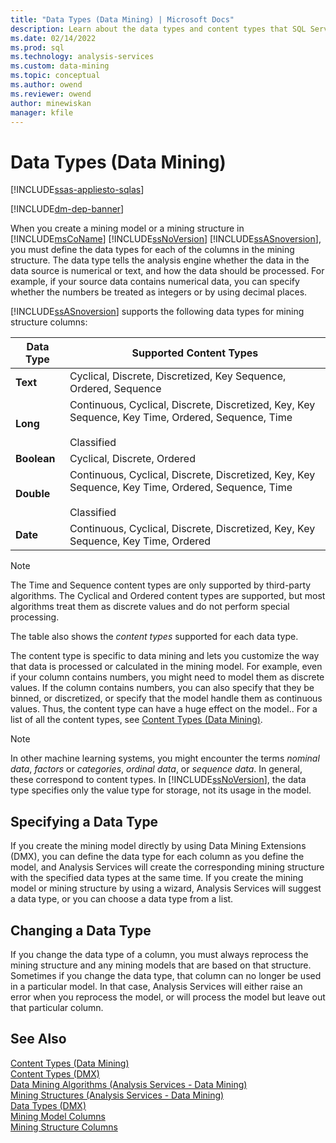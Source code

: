 ```yaml
---
title: "Data Types (Data Mining) | Microsoft Docs"
description: Learn about the data types and content types that SQL Server Analysis Services supports for mining structure columns.
ms.date: 02/14/2022
ms.prod: sql
ms.technology: analysis-services
ms.custom: data-mining
ms.topic: conceptual
ms.author: owend
ms.reviewer: owend
author: minewiskan
manager: kfile
---
```

# Data Types (Data Mining)
[!INCLUDE[ssas-appliesto-sqlas](../includes/ssas-appliesto-sqlas.md)]

[!INCLUDE[dm-dep-banner](../includes/dm-dep-banner.md)]

  When you create a mining model or a mining structure in [!INCLUDE[msCoName](../includes/msconame-md.md)] [!INCLUDE[ssNoVersion](../includes/ssnoversion-md.md)] [!INCLUDE[ssASnoversion](../includes/ssasnoversion-md.md)], you must define the data types for each of the columns in the mining structure. The data type tells the analysis engine whether the data in the data source is numerical or text, and how the data should be processed. For example, if your source data contains numerical data, you can specify whether the numbers be treated as integers or by using decimal places.  
  
 [!INCLUDE[ssASnoversion](../includes/ssasnoversion-md.md)] supports the following data types for mining structure columns:  
  
|Data Type|Supported Content Types|  
|---------------|-----------------------------|  
|**Text**|Cyclical, Discrete, Discretized, Key Sequence, Ordered, Sequence|  
|**Long**|Continuous, Cyclical, Discrete, Discretized, Key, Key Sequence, Key Time, Ordered, Sequence, Time<br /><br /> Classified|  
|**Boolean**|Cyclical, Discrete, Ordered|  
|**Double**|Continuous, Cyclical, Discrete, Discretized, Key, Key Sequence, Key Time, Ordered, Sequence, Time<br /><br /> Classified|  
|**Date**|Continuous, Cyclical, Discrete, Discretized, Key, Key Sequence, Key Time, Ordered|  
  
> [!NOTE]  
>  The Time and Sequence content types are only supported by third-party algorithms. The Cyclical and Ordered content types are supported, but most algorithms treat them as discrete values and do not perform special processing.  
  
 The table also shows the *content types* supported for each data type.  
  
 The content type is specific to data mining and lets you customize the way that data is processed or calculated in the mining model. For example, even if your column contains numbers, you might need to model them as discrete values. If the column contains numbers, you can also specify that they be binned, or discretized, or specify that the model handle them as continuous values. Thus, the content type can have a huge effect on the model.. For a list of all the content types, see [Content Types &#40;Data Mining&#41;](../../analysis-services/data-mining/content-types-data-mining.md).  
  
> [!NOTE]  
>  In other machine learning systems, you might encounter the terms *nominal data*, *factors* or *categories*, *ordinal data*, or *sequence data*. In general, these correspond to content types. In [!INCLUDE[ssNoVersion](../includes/ssnoversion-md.md)], the data type specifies only the value type for storage, not its usage in the model.  
  
## Specifying a Data Type  
 If you create the mining model directly by using Data Mining Extensions (DMX), you can define the data type for each column as you define the model, and Analysis Services will create the corresponding mining structure with the specified data types at the same time. If you create the mining model or mining structure by using a wizard, Analysis Services will suggest a data type, or you can choose a data type from a list.  
  
## Changing a Data Type  
 If you change the data type of a column, you must always reprocess the mining structure and any mining models that are based on that structure. Sometimes if you change the data type, that column can no longer be used in a particular model. In that case, Analysis Services will either raise an error when you reprocess the model, or will process the model but leave out that particular column.  
  
## See Also  
 [Content Types &#40;Data Mining&#41;](../../analysis-services/data-mining/content-types-data-mining.md)   
 [Content Types &#40;DMX&#41;](/sql/dmx/content-types-dmx)   
 [Data Mining Algorithms &#40;Analysis Services - Data Mining&#41;](../../analysis-services/data-mining/data-mining-algorithms-analysis-services-data-mining.md)   
 [Mining Structures &#40;Analysis Services - Data Mining&#41;](../../analysis-services/data-mining/mining-structures-analysis-services-data-mining.md)   
 [Data Types &#40;DMX&#41;](/sql/dmx/data-types-dmx)   
 [Mining Model Columns](../../analysis-services/data-mining/mining-model-columns.md)   
 [Mining Structure Columns](../../analysis-services/data-mining/mining-structure-columns.md)  
  
  

